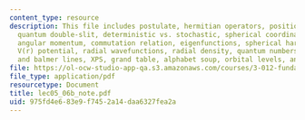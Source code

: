 ```yaml
---
content_type: resource
description: This file includes postulate, hermitian operators, position and probability,
  quantum double-slit, deterministic vs. stochastic, spherical coordinates, 3-d integration,
  angular momentum, commutation relation, eigenfunctions, spherical harmonics, electron,
  V(r) potential, radial wavefunctions, radial density, quantum numbers, absorption
  and balmer lines, XPS, grand table, alphabet soup, orbital levels, and screening.
file: https://ol-ocw-studio-app-qa.s3.amazonaws.com/courses/3-012-fundamentals-of-materials-science-fall-2005/975fd4e683e9f7452a14daa6327fea2a_lec05_06b_note.pdf
file_type: application/pdf
resourcetype: Document
title: lec05_06b_note.pdf
uid: 975fd4e6-83e9-f745-2a14-daa6327fea2a
---
```

